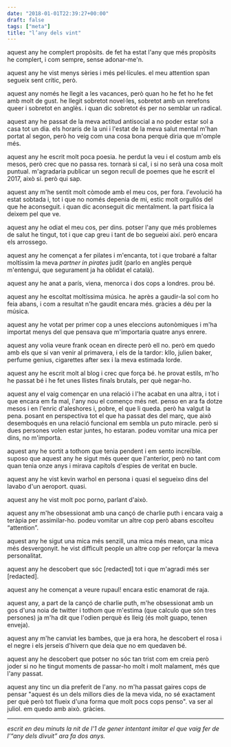 ```yaml
---
date: "2018-01-01T22:39:27+00:00"
draft: false
tags: ["meta"]
title: "l’any dels vint"
---
```

<!-- more -->

aquest any he complert propòsits. de fet ha estat l'any que més propòsits he complert, i com sempre, sense adonar-me'n.

aquest any he vist menys sèries i més pel·lícules. el meu attention span segueix sent crític, però.

aquest any només he llegit a les vacances, però quan ho he fet ho he fet amb molt de gust. he llegit sobretot novel·les, sobretot amb un rerefons queer i sobretot en anglès. i quan dic sobretot és per no semblar un radical.

aquest any he passat de la meva actitud antisocial a no poder estar sol a casa tot un dia. els horaris de la uni i l'estat de la meva salut mental m'han portat al segon, però ho veig com una cosa bona perquè diria que m'omple més.

aquest any he escrit molt poca poesia. he perdut la veu i el costum amb els mesos, però crec que no passa res. tornarà si cal, i si no serà una cosa molt puntual. m'agradaria publicar un segon recull de poemes que he escrit el 2017, això sí. però qui sap.

aquest any m'he sentit molt còmode amb el meu cos, per fora. l'evolució ha estat sobtada i, tot i que no només depenia de mi, estic molt orgullós del que he aconseguit. i quan dic aconseguit dic mentalment. la part física la deixem pel que ve.

aquest any he odiat el meu cos, per dins. potser l'any que més problemes de salut he tingut, tot i que cap greu i tant de bo segueixi així. però encara els arrossego.

aquest any he començat a fer pilates i m'encanta, tot i que trobaré a faltar moltíssim la meva *partner in pirates* judit (parlo en anglès perquè m'entengui, que segurament ja ha oblidat el català).

aquest any he anat a parís, viena, menorca i dos cops a londres. prou bé.

aquest any he escoltat moltíssima música. he après a gaudir-la sol com ho feia abans, i com a resultat n'he gaudit encara més. gràcies a déu per la música.

aquest any he votat per primer cop a unes eleccions autonòmiques i m'ha importat menys del que pensava que m'importaria quatre anys enrere. 

aquest any volia veure frank ocean en directe però ell no. però em quedo amb els que sí van venir al primavera, i els de la tardor: kllo, julien baker, perfume genius, cigarettes after sex i la meva estimada lorde.

aquest any he escrit molt al blog i crec que força bé. he provat estils, m'ho he passat bé i he fet unes llistes finals brutals, per què negar-ho.

aquest any el vaig començar en una relació i l'he acabat en una altra, i tot i que encara em fa mal, l'any nou el començo més net. penso en ara fa dotze mesos i en l'enric d'aleshores i, pobre, el que li queda. però ha valgut la pena. posant en perspectiva tot el que ha passat des del març, que això desemboqués en una relació funcional em sembla un puto miracle. però si dues persones volen estar juntes, ho estaran. podeu vomitar una mica per dins, no m'importa.

aquest any he sortit a tothom que tenia pendent i em sento  increïble. suposo que aquest any he sigut més queer que l'anterior, però no tant com quan tenia onze anys i mirava capítols d'espies de veritat en bucle. 

aquest any he vist kevin warhol en persona i quasi el segueixo dins del lavabo d'un aeroport. quasi.

aquest any he vist molt poc porno, parlant d'això.

aquest any m'he obsessionat amb una cançó de charlie puth i encara vaig a teràpia per assimilar-ho. podeu vomitar un altre cop però abans escolteu “attention”.

aquest any he sigut una mica més senzill, una mica més mean, una mica més desvergonyit. he vist difficult people un altre cop per reforçar la meva personalitat.

aquest any he descobert que sóc [redacted] tot i que m'agradi més ser [redacted].

aquest any he començat a veure rupaul! encara estic enamorat de raja.

aquest any, a part de la cançó de charlie puth, m'he obsessionat amb un gos d'una noia de twitter i tothom que m'estima (que calculo que són tres persones) ja m'ha dit que l'odien perquè és lleig (és molt guapo, tenen enveja).

aquest any m'he canviat les bambes, que ja era hora, he descobert el rosa i el negre i els jerseis d'hivern que deia que no em quedaven bé.

aquest any he descobert que potser no sóc tan trist com em creia però joder si no he tingut moments de passar-ho molt i molt malament, més que l'any passat. 

aquest any tinc un dia preferit de l'any. no m'ha passat gaires cops de pensar "aquest és un dels millors dies de la meva vida, no sé exactament per què però tot flueix d'una forma que molt pocs cops penso". va ser al juliol. em quedo amb això. gràcies.

***

*escrit en deu minuts la nit de l'1 de gener intentant imitar el que vaig fer de l’“any dels divuit” ara fa dos anys.*